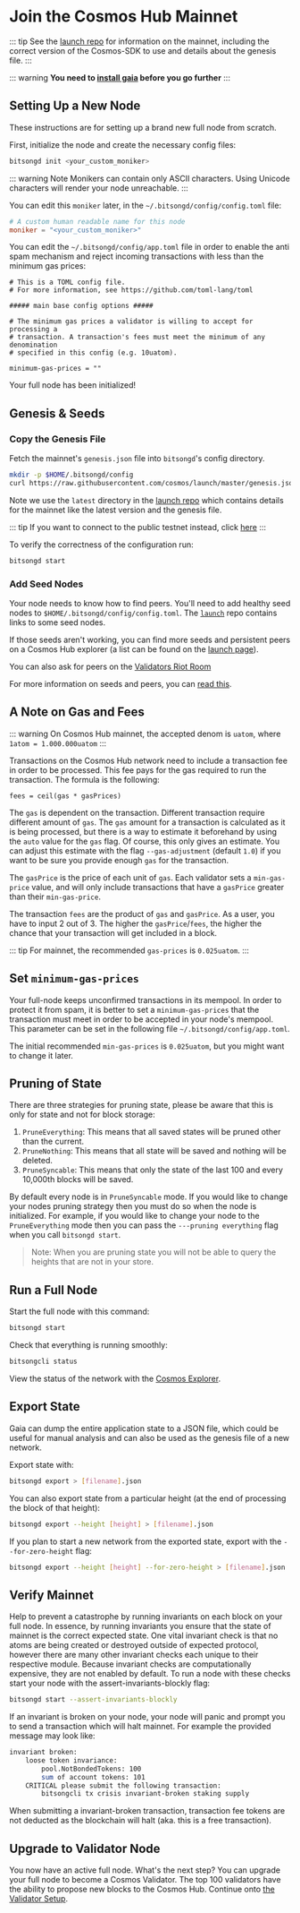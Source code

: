 <!--
order: 3
-->

# Join the Cosmos Hub Mainnet

::: tip 
See the [launch repo](https://github.com/cosmos/launch) for
information on the mainnet, including the correct version
of the Cosmos-SDK to use and details about the genesis file.
:::

::: warning
**You need to [install gaia](./installation.md) before you go further**
:::

## Setting Up a New Node

These instructions are for setting up a brand new full node from scratch.

First, initialize the node and create the necessary config files:

```bash
bitsongd init <your_custom_moniker>
```

::: warning Note
Monikers can contain only ASCII characters. Using Unicode characters will render your node unreachable.
:::

You can edit this `moniker` later, in the `~/.bitsongd/config/config.toml` file:

```toml
# A custom human readable name for this node
moniker = "<your_custom_moniker>"
```

You can edit the `~/.bitsongd/config/app.toml` file in order to enable the anti spam mechanism and reject incoming transactions with less than the minimum gas prices:

```
# This is a TOML config file.
# For more information, see https://github.com/toml-lang/toml

##### main base config options #####

# The minimum gas prices a validator is willing to accept for processing a
# transaction. A transaction's fees must meet the minimum of any denomination
# specified in this config (e.g. 10uatom).

minimum-gas-prices = ""
```

Your full node has been initialized! 

## Genesis & Seeds

### Copy the Genesis File

Fetch the mainnet's `genesis.json` file into `bitsongd`'s config directory.

```bash
mkdir -p $HOME/.bitsongd/config
curl https://raw.githubusercontent.com/cosmos/launch/master/genesis.json > $HOME/.bitsongd/config/genesis.json
```

Note we use the `latest` directory in the [launch repo](https://github.com/cosmos/launch) which contains details for the mainnet like the latest version and the genesis file. 

::: tip
If you want to connect to the public testnet instead, click [here](./join-testnet.md)
:::

To verify the correctness of the configuration run:

```bash
bitsongd start
```

### Add Seed Nodes

Your node needs to know how to find peers. You'll need to add healthy seed nodes to `$HOME/.bitsongd/config/config.toml`. The [`launch`](https://github.com/cosmos/launch) repo contains links to some seed nodes.

If those seeds aren't working, you can find more seeds and persistent peers on a Cosmos Hub explorer (a list can be found on the [launch page](https://cosmos.network/launch)). 

You can also ask for peers on the [Validators Riot Room](https://riot.im/app/#/room/#cosmos-validators:matrix.org)

For more information on seeds and peers, you can [read this](https://docs.tendermint.com/master/spec/p2p/peer.html).

## A Note on Gas and Fees

::: warning
On Cosmos Hub mainnet, the accepted denom is `uatom`, where `1atom = 1.000.000uatom`
:::

Transactions on the Cosmos Hub network need to include a transaction fee in order to be processed. This fee pays for the gas required to run the transaction. The formula is the following:

```
fees = ceil(gas * gasPrices)
```

The `gas` is dependent on the transaction. Different transaction require different amount of `gas`. The `gas` amount for a transaction is calculated as it is being processed, but there is a way to estimate it beforehand by using the `auto` value for the `gas` flag. Of course, this only gives an estimate. You can adjust this estimate with the flag `--gas-adjustment` (default `1.0`) if you want to be sure you provide enough `gas` for the transaction. 

The `gasPrice` is the price of each unit of `gas`. Each validator sets a `min-gas-price` value, and will only include transactions that have a `gasPrice` greater than their `min-gas-price`. 

The transaction `fees` are the product of `gas` and `gasPrice`. As a user, you have to input 2 out of 3. The higher the `gasPrice`/`fees`, the higher the chance that your transaction will get included in a block. 

::: tip
For mainnet, the recommended `gas-prices` is `0.025uatom`. 
::: 

## Set `minimum-gas-prices`

Your full-node keeps unconfirmed transactions in its mempool. In order to protect it from spam, it is better to set a `minimum-gas-prices` that the transaction must meet in order to be accepted in your node's mempool. This parameter can be set in the following file `~/.bitsongd/config/app.toml`.

The initial recommended `min-gas-prices` is `0.025uatom`, but you might want to change it later.

## Pruning of State

There are three strategies for pruning state, please be aware that this is only for state and not for block storage:

1. `PruneEverything`: This means that all saved states will be pruned other than the current.
2. `PruneNothing`: This means that all state will be saved and nothing will be deleted.
3. `PruneSyncable`: This means that only the state of the last 100 and every 10,000th blocks will be saved.

By default every node is in `PruneSyncable` mode. If you would like to change your nodes pruning strategy then you must do so when the node is initialized. For example, if you would like to change your node to the `PruneEverything` mode then you can pass the `---pruning everything` flag when you call `bitsongd start`.

> Note: When you are pruning state you will not be able to query the heights that are not in your store.

## Run a Full Node

Start the full node with this command:

```bash
bitsongd start
```

Check that everything is running smoothly:

```bash
bitsongcli status
```

View the status of the network with the [Cosmos Explorer](https://cosmos.network/launch). 

## Export State

Gaia can dump the entire application state to a JSON file, which could be useful for manual analysis and can also be used as the genesis file of a new network.

Export state with:

```bash
bitsongd export > [filename].json
```

You can also export state from a particular height (at the end of processing the block of that height):

```bash
bitsongd export --height [height] > [filename].json
```

If you plan to start a new network from the exported state, export with the `--for-zero-height` flag:

```bash
bitsongd export --height [height] --for-zero-height > [filename].json
```

## Verify Mainnet 

Help to prevent a catastrophe by running invariants on each block on your full
node. In essence, by running invariants you ensure that the state of mainnet is
the correct expected state. One vital invariant check is that no atoms are
being created or destroyed outside of expected protocol, however there are many
other invariant checks each unique to their respective module. Because invariant checks 
are computationally expensive, they are not enabled by default. To run a node with 
these checks start your node with the assert-invariants-blockly flag:

```bash
bitsongd start --assert-invariants-blockly
```

If an invariant is broken on your node, your node will panic and prompt you to send
a transaction which will halt mainnet. For example the provided message may look like: 

```bash
invariant broken:
    loose token invariance:
        pool.NotBondedTokens: 100
        sum of account tokens: 101
    CRITICAL please submit the following transaction:
        bitsongcli tx crisis invariant-broken staking supply

```

When submitting a invariant-broken transaction, transaction fee tokens are not
deducted as the blockchain will halt (aka. this is a free transaction). 

## Upgrade to Validator Node

You now have an active full node. What's the next step? You can upgrade your full node to become a Cosmos Validator. The top 100 validators have the ability to propose new blocks to the Cosmos Hub. Continue onto [the Validator Setup](../validators/validator-setup.md).

